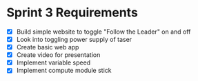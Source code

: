 # Sprint 3 Requirements

- [X] Build simple website to toggle "Follow the Leader" on and off
- [X] Look into toggling power supply of taser
- [X] Create basic web app
- [X] Create video for presentation
- [X] Implement variable speed
- [X] Implement compute module stick